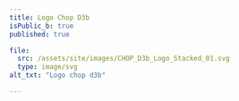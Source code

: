 ```yaml
---
title: Logo Chop D3b
isPublic_b: true
published: true

file:
  src: /assets/site/images/CHOP_D3b_Logo_Stacked_01.svg
  type: image/svg
alt_txt: "Logo chop d3b"

---
```


